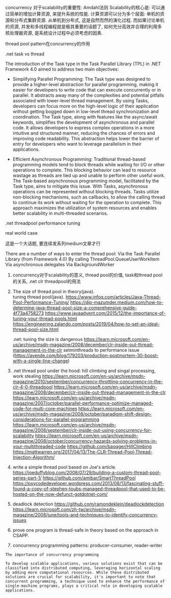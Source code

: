 concurrency 对于scalability的重要性: Amdahl法则
Scalability的核心是: 可以通过简单的增加计算资源, 来提升系统的性能. 
计算资源可以分为多个层面: 单机的资源和分布式集群资源. 从单机到分布式, 这是自然而然的演化过程. 
而如果讨论单机的资源, 并发和多线程编程就是极其重要的话题了, 如何充分高效并合理的利用多核处理器资源, 
是系统设计过程中必须考虑的因素.


thread pool pattern在concurrency的作用

.net task vs thread

The introduction of the Task type in the Task Parallel Library (TPL) in .NET Framework 4.0 aimed to address two main objectives:

- Simplifying Parallel Programming:
The Task type was designed to provide a higher-level abstraction for parallel programming, making it easier for developers to write code that can execute concurrently or in parallel. It abstracts away many of the complexities and potential pitfalls associated with lower-level thread management. By using Tasks, developers can focus more on the high-level logic of their application without getting bogged down in low-level thread synchronization and coordination. The Task type, along with features like the async/await keywords, simplifies the development of asynchronous and parallel code. It allows developers to express complex operations in a more intuitive and structured manner, reducing the chances of errors and improving code readability. This abstraction helps lower the barrier of entry for developers who want to leverage parallelism in their applications.

- Efficient Asynchronous Programming:
Traditional thread-based programming models tend to block threads while waiting for I/O or other operations to complete. This blocking behavior can lead to resource wastage as threads are tied up and unable to perform other useful work. The Task-based asynchronous programming model, facilitated by the Task type, aims to mitigate this issue. With Tasks, asynchronous operations can be represented without blocking threads. Tasks utilize non-blocking mechanisms, such as callbacks, to allow the calling thread to continue its work without waiting for the operation to complete. This approach maximizes the utilization of system resources and enables better scalability in multi-threaded scenarios.


.net threadpool performance tuning

real world case

这是一个大话题, 要连续发系列medium文章才行


There are a number of ways to enter the thread pool:
Via the Task Parallel Library (from Framework 4.0)
By calling ThreadPool.QueueUserWorkItem
Via asynchronous delegates
Via BackgroundWorker



1. concurrency对于scalability的意义, thread pool的价值, task和thread pool的关系, .net clr threadpool的用法
2.  The size of thread pool in theory(java).  
    tuning thread pool(java).
    https://www.infoq.com/articles/Java-Thread-Pool-Performance-Tuning/
    https://dip-mazumder.medium.com/how-to-determine-java-thread-pool-size-a-comprehensive-guide-4f73a4758273
    https://www.javaadvent.com/2015/12/the-importance-of-tuning-your-thread-pools.html
    https://engineering.zalando.com/posts/2019/04/how-to-set-an-ideal-thread-pool-size.html

    .net: tuning the size is dangerous
    https://learn.microsoft.com/en-us/archive/msdn-magazine/2008/december/clr-inside-out-thread-management-in-the-clr
    setminthreads to performance issue (https://ayende.com/blog/179203/production-postmortem-30-boost-with-a-single-line-change)

3. .net thread pool under the hood: hill climbing and singal processing, work stealing
https://learn.microsoft.com/en-us/archive/msdn-magazine/2010/september/concurrency-throttling-concurrency-in-the-clr-4-0-threadpool
https://learn.microsoft.com/en-us/archive/msdn-magazine/2008/december/clr-inside-out-thread-management-in-the-clr
https://learn.microsoft.com/en-us/archive/msdn-magazine/2007/october/parallel-performance-optimize-managed-code-for-multi-core-machines
https://learn.microsoft.com/en-us/archive/msdn-magazine/2008/october/paradigm-shift-design-considerations-for-parallel-programming
https://learn.microsoft.com/en-us/archive/msdn-magazine/2006/september/clr-inside-out-using-concurrency-for-scalability
https://learn.microsoft.com/en-us/archive/msdn-magazine/2008/october/concurrency-hazards-solving-problems-in-your-multithreaded-code
https://github.com/baoqger/HillClimbing
https://mattwarren.org/2017/04/13/The-CLR-Thread-Pool-Thread-Injection-Algorithm/


4. write a simple thread pool based on Joe's article. 
https://joeduffyblog.com/2008/07/29/building-a-custom-thread-pool-series-part-1/
https://github.com/amibar/SmartThreadPool
https://psycodedeveloper.wordpress.com/2013/08/13/fascinating-stuff-found-a-copy-of-stephen-toubs-managed-threadpool-that-used-to-be-hosted-on-the-now-defunct-gotdotnet-com/


5. deadlock detection
https://github.com/ramondeklein/deadlockdetection
https://learn.microsoft.com/zh-tw/archive/msdn-magazine/2008/june/tools-and-techniques-to-identify-concurrency-issues


6. prove one program is thread-safe in theory based on the approach in CSAPP. 

7. concurrency programming patterns: producer-consumer, reader-writer

~~~~
The importance of concurrency programming

To develop scalable applications, various solutions exist that can be classified into distributed computing, leveraging horizontal scaling by adding more computational resources. While these distributed solutions are crucial for scalability, it's important to note that concurrent programming, a technique used to enhance the performance of single-machine programs, plays a critical role in developing scalable applications.



~~~~


